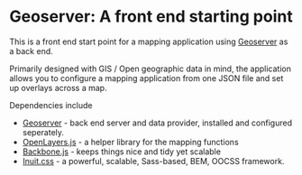 # Geoserver: A front end starting point

This is a front end start point for a mapping application using [Geoserver](http://geoserver.org) as a back end. 

Primarily designed with GIS / Open geographic data in mind, the application allows you to configure a mapping application from one JSON file and set up overlays across a map.

Dependencies include
- [Geoserver](http://geoserver.org) - back end server and data provider, installed and configured seperately.
- [OpenLayers.js](http://openlayers.org) - a helper library for the mapping functions
- [Backbone.js](http://backbonejs.org) - keeps things nice and tidy yet scalable
- [Inuit.css](http://inuitcss.com/) - a powerful, scalable, Sass-based, BEM, OOCSS framework.
